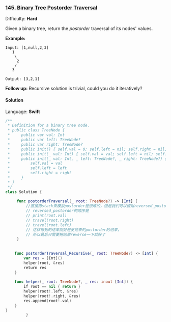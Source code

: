 ### [145\. Binary Tree Postorder Traversal](https://leetcode.com/problems/binary-tree-postorder-traversal/)

Difficulty: **Hard**


Given a binary tree, return the _postorder_ traversal of its nodes' values.

**Example:**

```
Input: [1,null,2,3]
   1
    \
     2
    /
   3

Output: [3,2,1]
```

**Follow up:** Recursive solution is trivial, could you do it iteratively?


#### Solution

Language: **Swift**

```swift
/**
 * Definition for a binary tree node.
 * public class TreeNode {
 *     public var val: Int
 *     public var left: TreeNode?
 *     public var right: TreeNode?
 *     public init() { self.val = 0; self.left = nil; self.right = nil; }
 *     public init(_ val: Int) { self.val = val; self.left = nil; self.right = nil; }
 *     public init(_ val: Int, _ left: TreeNode?, _ right: TreeNode?) {
 *         self.val = val
 *         self.left = left
 *         self.right = right
 *     }
 * }
 */
class Solution {
    
     func postorderTraversal(_ root: TreeNode?) -> [Int] {
         //直接用stack来模拟postorder是很难的，但是我们可以模拟reversed_postorder
         // reversed_postorder的顺序是
         // print(root.val)
         // travel(root.right)
         // travel(root.left)
         // 这样得到的结果刚好是反过来的postorder的结果，
         // 所以最后只需要把结果reverse一下就好了
     }
         
         
    func postorderTraversal_Recursive(_ root: TreeNode?) -> [Int] {
        var res = [Int]()
        helper(root, &res)
        return res
    }
    
    func helper(_ root: TreeNode?, _ res: inout [Int]) {
        if root == nil { return }
        helper(root!.left, &res)
        helper(root!.right, &res)
        res.append(root!.val)
    }
}
         }
```
